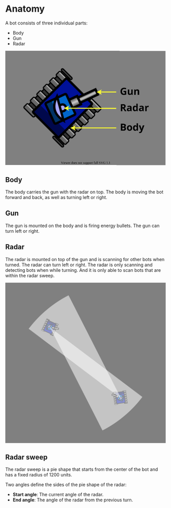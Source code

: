 # Anatomy

A bot consists of three individual parts:
- Body
- Gun
- Radar

![Bot anatomy](../images/bot-anatomy.svg)

## Body

The body carries the gun with the radar on top. The body is moving the bot forward and back, as well as turning left or
right.

## Gun

The gun is mounted on the body and is firing energy bullets. The gun can turn left or right.

## Radar

The radar is mounted on top of the gun and is scanning for other bots when turned. The radar can turn left or right.
The radar is only scanning and detecting bots when while turning. And it is only able to scan bots that are within the
radar sweep.

![Radar sweep](../images/radar-sweep.svg)

## Radar sweep

The radar sweep is a pie shape that starts from the center of the bot and has a fixed radius of 1200 units.

Two angles
define the sides of the pie shape of the radar:
- **Start angle**: The current angle of the radar.
- **End angle**: The angle of the radar from the previous turn.
